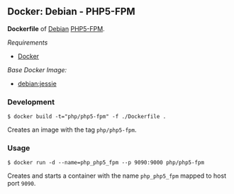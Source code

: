 ## Docker: Debian - PHP5-FPM

**Dockerfile** of [Debian](https://www.debian.org/) [PHP5-FPM](http://php.net/manual/en/book.fpm.php).

*Requirements*
- [Docker](https://www.docker.com/) 

*Base Docker Image:*
- [debian:jessie](https://hub.docker.com/_/debian/)

### Development

    $ docker build -t="php/php5-fpm" -f ./Dockerfile .

Creates an image with the tag `php/php5-fpm`.

### Usage

    $ docker run -d --name=php_php5_fpm --p 9090:9000 php/php5-fpm

Creates and starts a container with the name `php_php5_fpm` mapped to host port `9090`.
